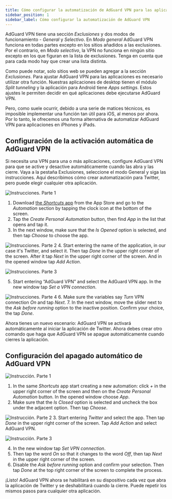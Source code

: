 ```yaml
---
title: Cómo configurar la automatización de AdGuard VPN para las aplicaciones de iPhone y iPad
sidebar_position: 1
sidebar_label: Cómo configurar la automatización de AdGuard VPN
---
```


AdGuard VPN tiene una sección *Exclusiones* y dos modos de funcionamiento - *General* y *Selectivo*. En *Modo general* AdGuard VPN funciona en todas partes excepto en los sitios añadidos a las exclusiones. Por el contrario, en *Modo selectivo*, la VPN no funciona en ningún sitio excepto en los que figuran en la lista de exclusiones. Tenga en cuenta que para cada modo hay que crear una lista distinta.

Como puede notar, solo sitios web se pueden agregar a la sección *Exclusiones*. Para ajustar AdGuard VPN para las aplicaciones es necesario utilizar otra función. Nuestras aplicaciones de desktop tienen el módulo *Split tunneling* y la aplicación para Android tiene *Apps settings*. Estos ajustes le permiten decidir en qué aplicaciones debe ejecutarse AdGuard VPN.

Pero, como suele ocurrir, debido a una serie de matices técnicos, es imposible implementar una función tan útil para iOS, al menos por ahora. Por lo tanto, le ofrecemos una forma alternativa de automatizar AdGuard VPN para aplicaciones en iPhones y iPads.

## Configuración de la activación automática de AdGuard VPN

Si necesita una VPN para una o más aplicaciones, configure AdGuard VPN para que se active y desactive automáticamente cuando las abra y las cierre. Vaya a la pestaña Exclusiones, seleccione el modo General y siga las instrucciones. Aquí describimos cómo crear automatización para Twitter, pero puede elegir cualquier otra aplicación.

![Instrucciones. Parte 1](https://cdn.adguard.com/public/Adguard/Blog/VPNauto/vpn_on1_en.jpg)
1. Download [the *Shortcuts* app](https://apps.apple.com/us/app/shortcuts/id915249334) from the App Store and go to the *Automation* section by tapping the clock icon at the bottom of the screen.
2. Tap the *Create Personal Automation* button, then find *App* in the list that opens and tap it.
3. In the next window, make sure that the *Is Opened* option is selected, and then tap *Choose* to choose the app.

![Instrucciones. Parte 2](https://cdn.adguard.com/public/Adguard/Blog/VPNauto/vpn_on2_en.jpg)
4. Start entering the name of the application, in our case it's Twitter, and select it. Then tap *Done* in the upper right corner of the screen. After it tap *Next* in the upper right corner of the screen. And in the opened window tap *Add Action*.

![Instrucciones. Parte 3](https://cdn.adguard.com/public/Adguard/Blog/VPNauto/vpn_on3_en.jpg)

5. Start entering “AdGuard VPN” and select the AdGuard VPN app. In the new window tap *Set a VPN connection*.

![Instrucciones. Parte 4](https://cdn.adguard.com/public/Adguard/Blog/VPNauto/vpn_on4_en.jpg)
6. Make sure the variables say *Turn* VPN connection *On* and tap *Next*.
7. In the next window, move the slider next to the *Ask before running* option to the inactive position. Confirm your choice, the tap *Done*.

Ahora tienes un nuevo escenario: AdGuard VPN se activará automáticamente al iniciar la aplicación de Twitter. Ahora debes crear otro comando que haga que AdGuard VPN se apague automáticamente cuando cierres la aplicación.

## Configuración del apagado automático de AdGuard VPN

![Instrucción. Parte 1](https://cdn.adguard.com/public/Adguard/Blog/VPNauto/vpn_off1_en.jpg)
1. In the same *Shortcuts* app start creating a new automation: click *+* in the upper right corner of the screen and then on the *Create Personal Automation* button. In the opened window choose *App*.
2. Make sure that the *Is Closed* option is selected and uncheck the box under the adjacent option. Then tap *Choose*.

![Instrucción. Parte 2](https://cdn.adguard.com/public/Adguard/Blog/VPNauto/vpn_off2_en.jpg)
3. Start entering *Twitter* and select the app. Then tap *Done* in the upper right corner of the screen. Tap *Add Action* and select AdGuard VPN.

![Instrucción. Parte 3](https://cdn.adguard.com/public/Adguard/Blog/VPNauto/vpn_off3_en.jpg)

4. In the new window tap *Set VPN connection*.
5. Then tap the word *On* so that it changes to the word *Off*, then tap *Next* in the upper right corner of the screen.
6. Disable the *Ask before running* option and confirm your selection. Then tap *Done* at the top right corner of the screen to complete the process.

¡Listo! AdGuard VPN ahora se habilitará en su dispositivo cada vez que abra la aplicación de Twitter y se deshabilitará cuando la cierre. Puede repetir los mismos pasos para cualquier otra aplicación. 